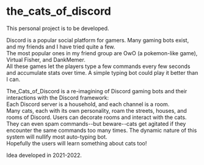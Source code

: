 # the_cats_of_discord  

This personal project is to be developed.  
  
Discord is a popular social platform for gamers. Many gaming bots exist, and my friends and I have tried quite a few.  
The most popular ones in my friend group are OwO (a pokemon-like game), Virtual Fisher, and DankMemer.  
All these games let the players type a few commands every few seconds and accumulate stats over time. A simple typing bot could play it better than I can.  
  
The_Cats_of_Discord is a re-imagining of Discord gaming bots and their interactions with the Discord framework:  
Each Discord server is a household, and each channel is a room.  
Many cats, each with its own personality, roam the streets, houses, and rooms of Discord. Users can decorate rooms and interact with the cats. They can even spam commands--but beware--cats get agitated if they encounter the same commands too many times. The dynamic nature of this system will nullify most auto-typing bot.  
Hopefully the users will learn something about cats too!  
  
Idea developed in 2021-2022.

